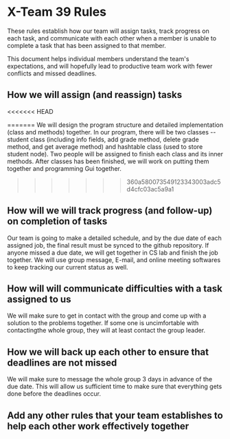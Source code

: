# X-Team 39 Rules

These rules establish how our team will assign tasks,
track progress on each task, and communicate with each other 
when a member is unable to complete a task that has been assigned to that member.

This document helps individual members understand the team's expectations,
and will hopefully lead to productive team work with fewer conflicts
and missed deadlines.

## How we will assign (and reassign) tasks
<<<<<<< HEAD

=======
We will design the program structure and detailed implementation (class and methods) together. In our program, there will be two classes -- student class (including info fields, add grade method, delete grade method, and get average method) and hashtable class (used to store student node). Two people will be assigned to finish each class and its inner methods. After classes has been finished, we will work on putting them together and programming Gui together.
>>>>>>> 360a580073549123343003adc5d4cfc03ac5a9a1

## How will we will track progress (and follow-up) on completion of tasks
Our team is going to make a detailed schedule, and by the due date of each assigned job, the final result must be synced to the github repository. If anyone missed a due date, we will get together in CS lab and finish the job together. We will use group message, E-mail, and online meeting softwares to keep tracking our current status as well.


## How will will communicate difficulties with a task assigned to us
We will make sure to get in contact with the group and come up with a solution to the problems together.
If some one is uncimfortable with contactingthe whole group, they will at least contact the group leader.


## How we will back up each other to ensure that deadlines are not missed
We will make sure to message the whole group 3 days in advance of the due date. This will allow us sufficient time to make sure that everything gets done before the deadlines occur.


## Add any other rules that your team establishes to help each other work effectively together



